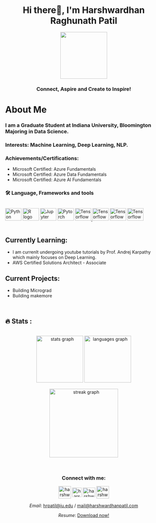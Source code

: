 <h1 align="center">Hi there👋, I'm Harshwardhan Raghunath Patil</h1>

<div align="center">
  <a href="#"><img height="150" src="https://camo.githubusercontent.com/62da68eb62b1e5f175f7d1f0191dd89a653d7908feb22d37d4a0ab07365d6791/68747470733a2f2f6d656469612e67697068792e636f6d2f6d656469612f4d3967624264396e6244724f5475314d71782f67697068792e676966" style="pointer-events:none;" /></a>

<h3>Connect, Aspire and Create to Inspire!</h3>
</div>



# About Me

### I am a Graduate Student at Indiana University, Bloomington Majoring in Data Science.

### Interests: Machine Learning, Deep Learning, NLP. 

### Achievements/Certifications:
- Microsoft Certified: Azure Fundamentals
- Microsoft Certified: Azure Data Fundamentals
- Microsoft Certified: Azure AI Fundamentals



<h3 align="left">🛠 Language, Frameworks and tools</h3>

<br/>

<div align="left">
  <a href="#"><img src="https://cdn.jsdelivr.net/gh/devicons/devicon/icons/python/python-original.svg" height="40" width="52" alt="Python logo" style="pointer-events:none;" /></a>
  <a href="#"><img src="https://cdn.jsdelivr.net/gh/devicons/devicon/icons/r/r-original.svg" height="40" width="52" alt="R logo" style="pointer-events:none;" /></a>
  <a href="#"><img src="https://cdn.jsdelivr.net/gh/devicons/devicon/icons/jupyter/jupyter-original-wordmark.svg" height="40" width="52" alt="Jupyter" style="pointer-events:none;" /></a>
  <a href="#"><img src="https://cdn.jsdelivr.net/gh/devicons/devicon/icons/pytorch/pytorch-original.svg" height="40" width="52" alt="Pytorch" style="pointer-events:none;" /></a>
  <a href="#"><img src="https://cdn.jsdelivr.net/gh/devicons/devicon/icons/tensorflow/tensorflow-original.svg" height="40" width="52" alt="Tensorflow" style="pointer-events:none;"  />  </a>
  <a href="#"><img src="https://cdn.jsdelivr.net/gh/devicons/devicon/icons/react/react-original.svg" height="40" width="52" alt="Tensorflow" style="pointer-events:none;" /></a>
  <a href="#"><img src="https://cdn.jsdelivr.net/gh/devicons/devicon/icons/flask/flask-original.svg" height="40" width="52" alt="Tensorflow" style="pointer-events:none;" /></a>
  <a href="#"><img src="https://cdn.jsdelivr.net/gh/devicons/devicon/icons/googlecloud/googlecloud-original.svg" height="40" width="52" alt="Tensorflow" style="pointer-events:none;" /></a>
</div>

<br/>

## Currently Learning:
- I am currenlt undergoing youtube tutorials by Prof. Andrej Karpathy which mainly focuses on Deep Learning.
- AWS Certified Solutions Architect - Associate 

## Current Projects:
- Building Micrograd
- Building makemore

<br/>

<h2 align="left">🔥 Stats :</h2>
<br/>

<div align="center">
  <a href="#"><img src="https://github-readme-stats.vercel.app/api?username=hrpatil-git&hide_title=false&hide_rank=false&show_icons=true&include_all_commits=true&count_private=true&disable_animations=false&theme=dracula&locale=en&hide_border=false" height="150" alt="stats graph" style="pointer-events:none;" /></a>
  <a href="#"><img src="https://github-readme-stats.vercel.app/api/top-langs?username=hrpatil-git&locale=en&hide_title=false&layout=compact&card_width=320&langs_count=5&theme=dracula&hide_border=false" height="150" alt="languages graph" style="pointer-events:none;" /></a>
</div>
<br/>



<div align="center">
  <a href="#"><img src="https://streak-stats.demolab.com?user=hrpatil-git&locale=en&mode=daily&theme=dark&hide_border=false&border_radius=5&order=3" height="220" alt="streak graph" style="pointer-events:none;" /></a>
</div>
<br/>


<!-- # Past-Projects:

- **[Email Spam and Ham Detection](https://github.com/hrpatil-git/Spam-Detection)** : Implemented Naive Bayes to detect whether am email is ham or spam with 98% accuracy.

- **[Devnagari-Character-Recognition](https://github.com/hrpatil-git/Devnagari-Character-Recognition)**: Build classifiers using logistic regression and using neural networks to accurately classify 37 devnagari characters and achieved highest accuracy of 97% with the help of neural networks.

<br/> -->

#
<h3 align="center">Connect with me:</h3>
<p align="center">
<a href="https://linkedin.com/in/harshwardhanpatil" target="_blank"><img align="center" src="https://img.icons8.com/3d-fluency/750/null/linkedin.png" alt="harshwardhanpatil" height="40" width="40" /></a>
<a href="https://kaggle.com/harshwardhanp" target="_blank"><img align="center" src="https://img.icons8.com/external-tal-revivo-shadow-tal-revivo/96/null/external-kaggle-an-online-community-of-data-scientists-and-machine-learners-owned-by-google-logo-shadow-tal-revivo.png" alt="harshwardhanp" height="30" width="30" /></a>
<a href="https://www.leetcode.com/harshwardhanp" target="_blank"><img align="center" src="https://img.icons8.com/external-tal-revivo-color-tal-revivo/96/null/external-level-up-your-coding-skills-and-quickly-land-a-job-logo-color-tal-revivo.png" alt="harshwardhanp" height="30" width="40" /></a>
<a href="https://instagram.com/harshwardhanp_" target="_blank"><img align="center" src="https://img.icons8.com/3d-fluency/750/null/instagram-new.png" alt="harshwardhanp_" height="40" width="40" /></a>
</p>

<div align="center">

*Email*: hrpatil@iu.edu / mail@harshwardhanpatil.com

*Resume*: [Download now!](https://harshwardhanpatil.com/assets/Harshwardhan_Patil_Resume.pdf)
<div/>
